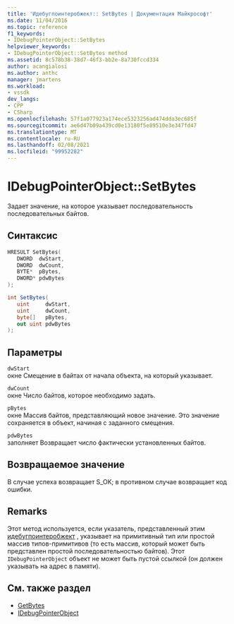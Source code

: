 ```yaml
---
title: 'Идебугпоинтеробжект:: SetBytes | Документация Майкрософт'
ms.date: 11/04/2016
ms.topic: reference
f1_keywords:
- IDebugPointerObject::SetBytes
helpviewer_keywords:
- IDebugPointerObject::SetBytes method
ms.assetid: 8c578b38-38d7-46f3-bb2e-8a730fccd334
author: acangialosi
ms.author: anthc
manager: jmartens
ms.workload:
- vssdk
dev_langs:
- CPP
- CSharp
ms.openlocfilehash: 57f1a077923a174ece5323256ad474dda3ec685f
ms.sourcegitcommit: ae6d47b09a439cd0e13180f5e89510e3e347fd47
ms.translationtype: MT
ms.contentlocale: ru-RU
ms.lasthandoff: 02/08/2021
ms.locfileid: "99952282"
---
```

# <a name="idebugpointerobjectsetbytes"></a>IDebugPointerObject::SetBytes
Задает значение, на которое указывает последовательность последовательных байтов.

## <a name="syntax"></a>Синтаксис

```cpp
HRESULT SetBytes( 
   DWORD  dwStart,
   DWORD  dwCount,
   BYTE*  pBytes,
   DWORD* pdwBytes
);
```

```csharp
int SetBytes(
   uint     dwStart,
   uint     dwCount,
   byte[]   pBytes,
   out uint pdwBytes
);
```

## <a name="parameters"></a>Параметры
`dwStart`\
окне Смещение в байтах от начала объекта, на который указывает.

`dwCount`\
окне Число байтов, которое необходимо задать.

`pBytes`\
окне Массив байтов, представляющий новое значение. Это значение сохраняется в объект, начиная с заданного смещения.

`pdwBytes`\
заполняет Возвращает число фактически установленных байтов.

## <a name="return-value"></a>Возвращаемое значение
 В случае успеха возвращает S_OK; в противном случае возвращает код ошибки.

## <a name="remarks"></a>Remarks
 Этот метод используется, если указатель, представленный этим [идебугпоинтеробжект](../../../extensibility/debugger/reference/idebugpointerobject.md) , указывает на примитивный тип или простой массив типов-примитивов (то есть массив, который может быть представлен простой последовательностью байтов). Этот `IDebugPointerObject` объект не может быть пустой ссылкой (он должен указывать на адрес в памяти).

## <a name="see-also"></a>См. также раздел
- [GetBytes](../../../extensibility/debugger/reference/idebugpointerobject-getbytes.md)
- [IDebugPointerObject](../../../extensibility/debugger/reference/idebugpointerobject.md)
